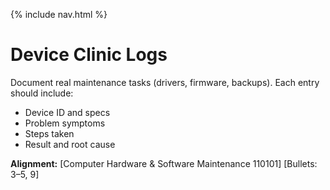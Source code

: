 {% include nav.html %}

# Device Clinic Logs

Document real maintenance tasks (drivers, firmware, backups). Each entry should include:
- Device ID and specs
- Problem symptoms
- Steps taken
- Result and root cause

**Alignment:** [Computer Hardware & Software Maintenance 110101] [Bullets: 3–5, 9]
